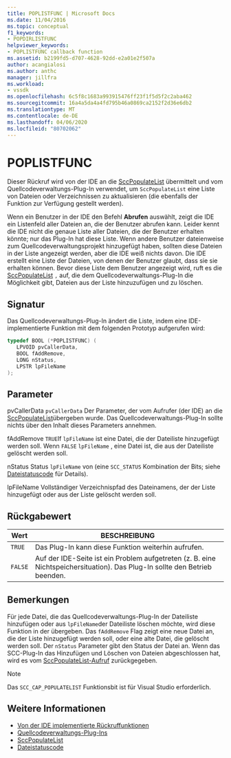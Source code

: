 ```yaml
---
title: POPLISTFUNC | Microsoft Docs
ms.date: 11/04/2016
ms.topic: conceptual
f1_keywords:
- POPDIRLISTFUNC
helpviewer_keywords:
- POPLISTFUNC callback function
ms.assetid: b2199fd5-d707-4628-92dd-e2a01e2f507a
author: acangialosi
ms.author: anthc
manager: jillfra
ms.workload:
- vssdk
ms.openlocfilehash: 6c5f8c1683a993915476ff23f1f5d5f2c2aba462
ms.sourcegitcommit: 16a4a5da4a4fd795b46a0869ca2152f2d36e6db2
ms.translationtype: MT
ms.contentlocale: de-DE
ms.lasthandoff: 04/06/2020
ms.locfileid: "80702062"
---
```

# <a name="poplistfunc"></a>POPLISTFUNC
Dieser Rückruf wird von der IDE an die [SccPopulateList](../extensibility/sccpopulatelist-function.md) übermittelt und vom Quellcodeverwaltungs-Plug-In verwendet, um `SccPopulateList` eine Liste von Dateien oder Verzeichnissen zu aktualisieren (die ebenfalls der Funktion zur Verfügung gestellt werden).

 Wenn ein Benutzer in der IDE den Befehl **Abrufen** auswählt, zeigt die IDE ein Listenfeld aller Dateien an, die der Benutzer abrufen kann. Leider kennt die IDE nicht die genaue Liste aller Dateien, die der Benutzer erhalten könnte; nur das Plug-In hat diese Liste. Wenn andere Benutzer dateienweise zum Quellcodeverwaltungsprojekt hinzugefügt haben, sollten diese Dateien in der Liste angezeigt werden, aber die IDE weiß nichts davon. Die IDE erstellt eine Liste der Dateien, von denen der Benutzer glaubt, dass sie sie erhalten können. Bevor diese Liste dem Benutzer angezeigt wird, ruft es die [SccPopulateList](../extensibility/sccpopulatelist-function.md) `,` auf, die dem Quellcodeverwaltungs-Plug-In die Möglichkeit gibt, Dateien aus der Liste hinzuzufügen und zu löschen.

## <a name="signature"></a>Signatur
 Das Quellcodeverwaltungs-Plug-In ändert die Liste, indem eine IDE-implementierte Funktion mit dem folgenden Prototyp aufgerufen wird:

```cpp
typedef BOOL (*POPLISTFUNC) (
   LPVOID pvCallerData,
   BOOL fAddRemove,
   LONG nStatus,
   LPSTR lpFileName
);
```

## <a name="parameters"></a>Parameter
 pvCallerData `pvCallerData` Der Parameter, der vom Aufrufer (der IDE) an die [SccPopulateList](../extensibility/sccpopulatelist-function.md)übergeben wurde. Das Quellcodeverwaltungs-Plug-In sollte nichts über den Inhalt dieses Parameters annehmen.

 fAddRemove `TRUE`If `lpFileName` ist eine Datei, die der Dateiliste hinzugefügt werden soll. Wenn `FALSE` `lpFileName` , eine Datei ist, die aus der Dateiliste gelöscht werden soll.

 nStatus Status `lpFileName` von (eine `SCC_STATUS` Kombination der Bits; siehe [Dateistatuscode](../extensibility/file-status-code-enumerator.md) für Details).

 lpFileName Vollständiger Verzeichnispfad des Dateinamens, der der Liste hinzugefügt oder aus der Liste gelöscht werden soll.

## <a name="return-value"></a>Rückgabewert

|Wert|BESCHREIBUNG|
|-----------|-----------------|
|`TRUE`|Das Plug-In kann diese Funktion weiterhin aufrufen.|
|`FALSE`|Auf der IDE-Seite ist ein Problem aufgetreten (z. B. eine Nichtspeichersituation). Das Plug-In sollte den Betrieb beenden.|

## <a name="remarks"></a>Bemerkungen
 Für jede Datei, die das Quellcodeverwaltungs-Plug-In der Dateiliste hinzufügen oder aus `lpFileName`der Dateiliste löschen möchte, wird diese Funktion in der übergeben. Das `fAddRemove` Flag zeigt eine neue Datei an, die der Liste hinzugefügt werden soll, oder eine alte Datei, die gelöscht werden soll. Der `nStatus` Parameter gibt den Status der Datei an. Wenn das SCC-Plug-In das Hinzufügen und Löschen von Dateien abgeschlossen hat, wird es vom [SccPopulateList-Aufruf](../extensibility/sccpopulatelist-function.md) zurückgegeben.

> [!NOTE]
> Das `SCC_CAP_POPULATELIST` Funktionsbit ist für Visual Studio erforderlich.

## <a name="see-also"></a>Weitere Informationen
- [Von der IDE implementierte Rückruffunktionen](../extensibility/callback-functions-implemented-by-the-ide.md)
- [Quellcodeverwaltungs-Plug-Ins](../extensibility/source-control-plug-ins.md)
- [SccPopulateList](../extensibility/sccpopulatelist-function.md)
- [Dateistatuscode](../extensibility/file-status-code-enumerator.md)
